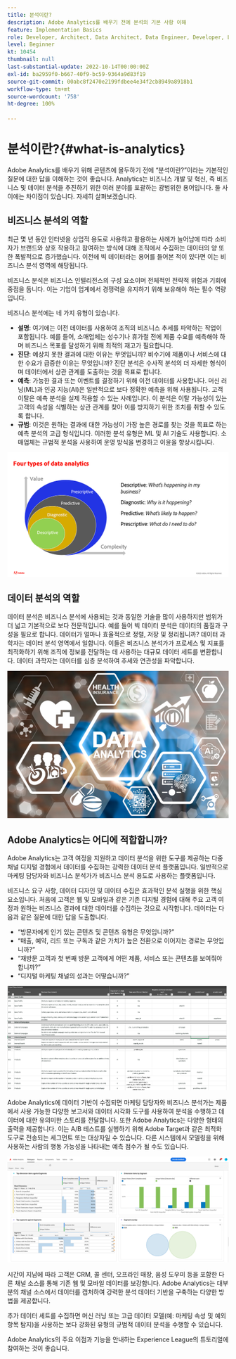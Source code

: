 ```yaml
---
title: 분석이란?
description: Adobe Analytics를 배우기 전에 분석의 기본 사항 이해
feature: Implementation Basics
role: Developer, Architect, Data Architect, Data Engineer, Developer, Leader, User
level: Beginner
kt: 10454
thumbnail: null
last-substantial-update: 2022-10-14T00:00:00Z
exl-id: ba2959f0-b667-40f9-bc59-9364a9d83f19
source-git-commit: 00abc8f2470e2199fdbee4e34f2cb8949a8918b1
workflow-type: tm+mt
source-wordcount: '758'
ht-degree: 100%

---
```


# 분석이란?{#what-is-analytics}

Adobe Analytics를 배우기 위해 콘텐츠에 몰두하기 전에 “분석이란?”이라는 기본적인 질문에 대한 답을 이해하는 것이 좋습니다. Analytics는 비즈니스 개발 및 혁신, 즉 비즈니스 및 데이터 분석을 추진하기 위한 여러 분야를 포괄하는 광범위한 용어입니다. 둘 사이에는 차이점이 있습니다. 자세히 살펴보겠습니다.

## 비즈니스 분석의 역할

최근 몇 년 동안 인터넷을 상업적 용도로 사용하고 활용하는 사례가 늘어남에 따라 소비자가 브랜드와 상호 작용하고 참여하는 방식에 대해 조직에서 수집하는 데이터의 양 또한 폭발적으로 증가했습니다. 이전에 빅 데이터라는 용어를 들어본 적이 있다면 이는 비즈니스 분석 영역에 해당됩니다.

비즈니스 분석은 비즈니스 인텔리전스의 구성 요소이며 전체적인 전략적 위험과 기회에 중점을 둡니다. 이는 기업이 업계에서 경쟁력을 유지하기 위해 보유해야 하는 필수 역량입니다.

비즈니스 분석에는 네 가지 유형이 있습니다.

* **설명**: 여기에는 이전 데이터를 사용하여 조직의 비즈니스 추세를 파악하는 작업이 포함됩니다. 예를 들어, 소매업체는 성수기나 휴가철 전에 제품 수요를 예측해야 하며 비즈니스 목표를 달성하기 위해 최적의 재고가 필요합니다.
* **진단**: 예상치 못한 결과에 대한 이유는 무엇입니까? 비수기에 제품이나 서비스에 대한 수요가 급증한 이유는 무엇입니까? 진단 분석은 수사적 분석의 더 자세한 형식이며 데이터에서 상관 관계를 도출하는 것을 목표로 합니다.
* **예측**: 가능한 결과 또는 이벤트를 결정하기 위해 이전 데이터를 사용합니다. 머신 러닝(ML)과 인공 지능(AI)은 일반적으로 보다 정확한 예측을 위해 사용됩니다. 고객 이탈은 예측 분석을 실제 적용할 수 있는 사례입니다. 이 분석은 이탈 가능성이 있는 고객의 속성을 식별하는 상관 관계를 찾아 이를 방지하기 위한 조치를 취할 수 있도록 합니다.
* **규범**: 이것은 원하는 결과에 대한 가능성이 가장 높은 경로를 찾는 것을 목표로 하는 예측 분석의 고급 형식입니다. 이러한 분석 유형은 ML 및 AI 기술도 사용합니다. 소매업체는 규범적 분석을 사용하여 운영 방식을 변경하고 이윤을 향상시킵니다.

![data-analytics-types](../what-can-aa-do-for-me/assets/data_analytics_types.png)

## 데이터 분석의 역할

데이터 분석은 비즈니스 분석에 사용되는 것과 동일한 기술을 많이 사용하지만 범위가 더 넓고 기본적으로 보다 전문적입니다. 예를 들어 빅 데이터 분석은 데이터의 품질과 구성을 필요로 합니다. 데이터가 얼마나 효율적으로 정렬, 저장 및 정리됩니까? 데이터 과학자는 데이터 분석 영역에서 일합니다. 이들은 비즈니스 분석가가 프로세스 및 지표를 최적화하기 위해 조직에 정보를 전달하는 데 사용하는 대규모 데이터 세트를 변환합니다. 데이터 과학자는 데이터를 심층 분석하여 추세와 연관성을 파악합니다.

![data-analytics](../what-can-aa-do-for-me/assets/data_analytics.png)

## Adobe Analytics는 어디에 적합합니까?

Adobe Analytics는 고객 여정을 지원하고 데이터 분석을 위한 도구를 제공하는 다중 채널 디지털 경험에서 데이터를 수집하는 강력한 데이터 분석 플랫폼입니다. 일반적으로 마케팅 담당자와 비즈니스 분석가가 비즈니스 분석 용도로 사용하는 플랫폼입니다.

비즈니스 요구 사항, 데이터 디자인 및 데이터 수집은 효과적인 분석 실행을 위한 핵심 요소입니다. 처음에 고객은 웹 및 모바일과 같은 기존 디지털 경험에 대해 주요 고객 여정과 원하는 비즈니스 결과에 대한 데이터를 수집하는 것으로 시작합니다. 데이터는 다음과 같은 질문에 대한 답을 도출합니다.

* “방문자에게 인기 있는 콘텐츠 및 콘텐츠 유형은 무엇입니까?”
* “매출, 예약, 리드 또는 구독과 같은 가치가 높은 전환으로 이어지는 경로는 무엇입니까?”
* “재방문 고객과 첫 번째 방문 고객에게 어떤 제품, 서비스 또는 콘텐츠를 보여줘야 합니까?”
* “디지털 마케팅 채널의 성과는 어떻습니까?”

![analytics-business-requirements](../what-can-aa-do-for-me/assets/analytics_business_requirements.png)

Adobe Analytics에 데이터 기반이 수집되면 마케팅 담당자와 비즈니스 분석가는 제품에서 사용 가능한 다양한 보고서와 데이터 시각화 도구를 사용하여 분석을 수행하고 데이터에 대한 유의미한 스토리를 전달합니다. 또한 Adobe Analytics는 다양한 형태의 출력을 제공합니다. 이는 A/B 테스트를 실행하기 위해 Adobe Target과 같은 최적화 도구로 전송되는 세그먼트 또는 대상자일 수 있습니다. 다른 시스템에서 모델링을 위해 사용하는 사람의 행동 가능성을 나타내는 예측 점수가 될 수도 있습니다.

![analytics-workspace-project](../what-can-aa-do-for-me/assets/analytics_workspace_project.png)

시간이 지남에 따라 고객은 CRM, 콜 센터, 오프라인 매장, 음성 도우미 등을 포함한 다른 채널 소스를 통해 기존 웹 및 모바일 데이터를 보강합니다. Adobe Analytics는 대부분의 채널 소스에서 데이터를 캡처하여 강력한 분석 데이터 기반을 구축하는 다양한 방법을 제공합니다.

추가 데이터 세트를 수집하면 머신 러닝 또는 고급 데이터 모델(예: 마케팅 속성 및 예외 항목 탐지)을 사용하는 보다 강화된 유형의 규범적 데이터 분석을 수행할 수 있습니다.

Adobe Analytics의 주요 이점과 기능을 안내하는 Experience League의 튜토리얼에 참여하는 것이 좋습니다.
